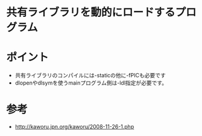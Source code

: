 # 共有ライブラリを動的にロードするプログラム

# ポイント
- 共有ライブラリのコンパイルには-staticの他に-fPICも必要です
- dlopenやdlsymを使うmainプログラム側は-ldl指定が必要です。

# 参考
- http://kaworu.jpn.org/kaworu/2008-11-26-1.php

